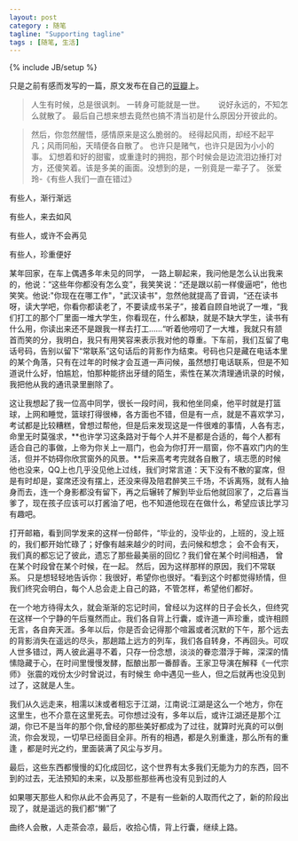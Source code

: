 ```yaml
---
layout: post
category : 随笔
tagline: "Supporting tagline"
tags : [随笔, 生活]
---
```

{% include JB/setup %}

只是之前有感而发写的一篇，原文发布在自己的[豆瓣](http://www.douban.com/note/295698799/)上。



> 人生有时候，总是很讽刺。 一转身可能就是一世。　　
说好永远的，不知怎么就散了。
最后自己想来想去竟然也搞不清当初是什么原因分开彼此的。



> 然后，你忽然醒悟，感情原来是这么脆弱的。
经得起风雨，却经不起平凡；风雨同船，天晴便各自散了。
也许只是赌气，也许只是因为小小的事。
幻想着和好的甜蜜，或重逢时的拥抱，那个时候会是边流泪边捶打对方，还傻笑着。该是多美的画面。没想到的是，一别竟是一辈子了。
张爱玲-《有些人我们一直在错过》

有些人，渐行渐远

有些人，来去如风

有些人，或许不会再见

有些人，珍重便好

某年回家，在车上偶遇多年未见的同学， 一路上聊起来，我问他是怎么认出我来的，他说：“这些年你都没有怎么变”，我笑笑说：“还是跟以前一样傻逼吧”，他也笑笑。他说:"你现在在哪工作"，"武汉读书"，忽然他就提高了音调，“还在读书呀，读大学吧，你看你都读老了，不要读成书呆子”，接着自顾自地说了一堆，“我们打工的那个厂里面一堆大学生，你看现在，什么都缺，就是不缺大学生，读书有什么用，你读出来还不是跟我一样去打工……“听着他唠叨了一大堆，我就只有颔首而笑的分，我明白，我只有用笑容来表示我对他的尊重。下车前，我们互留了电话号码，告别以留下“常联系”这句话后的背影作为结束。号码也只是藏在电话本里的某个角落，只有在过年的时候才会互道一声问候，虽然想打电话联系，但是不知道说什么好，怕尴尬，怕那种能挤出牙缝的陌生，索性在某次清理通讯录的时候，我把他从我的通讯录里删除了。

这让我想起了我一位高中同学，很长一段时间，我和他坐同桌，他平时就是打篮球，上网和睡觉，篮球打得很棒，各方面也不错，但是有一点，就是不喜欢学习，考试都是比较糟糕，曾想过帮他，但是后来发现这是一件很难的事情，人各有志，命里无时莫强求，**也许学习这条路对于每个人并不是都是合适的，每个人都有适合自己的事做，上帝为你关上一扇门，也会为你打开一扇窗，你不喜欢门内的生活，但并不妨碍你欣赏窗外的风景。**后来高考考完就各自散了，填志愿的时候他也没来，QQ上也几乎没见他上过线，我们时常言道：天下没有不散的宴席，但是有时却是，宴席还没有摆上，还没来得及陪君醉笑三千场，不诉离殇，就有人抽身而去，连一个身影都没有留下，再之后辗转了解到毕业后他就回家了，之后喜当爹了，现在孩子应该可以打酱油了吧，也不知道他现在在做什么，希望应该比学习有趣吧。

打开邮箱，看到同学发来的这样一份邮件，“毕业的，没毕业的，上班的，没上班的，我们都开始忙碌了；好像有越来越少的时间，去问候和想念； 会不会有天，我们真的都忘记了彼此，遗忘了那些最美丽的回忆？我们曾在某个时间相遇， 曾在某个时段曾在某个时候，在一起。 然后，因为这样那样的原因，我们不常联系。 只是想轻轻地告诉你：我很好，希望你也很好。“看到这个时都觉得矫情，但我们终究会明白，每个人总会走上自己的路，不管怎样，希望他们都好。

在一个地方待得太久，就会渐渐的忘记时间，曾经以为这样的日子会长久，但终究在这样一个宁静的午后戛然而止。我们各自背上行囊，或许道一声珍重，或许相顾无言，各自奔天涯。多年以后，你是否会记得那个喧嚣或者沉默的下午，那个远去的背影消失在遥远的尽头，那趟踏上远方的列车，我们各自转身，不再回头。可叹人世多错过，两人彼此遍寻不着，只存一份念想，淡淡的眷恋潜浮于眸，深深的情愫隐藏于心，在时间里慢慢发酵，酝酿出那一番醇香。王家卫导演在解释《一代宗师》 张震的戏份太少时曾说过，有时候生 命中遇见一些人，但之后就再也没见到过了，这就是人生。

我们从久远走来，相濡以沫或者相忘于江湖，江南说:江湖是这么一个地方，你在这里生，也不介意在这里死去。可你想过没有，多年以后，或许江湖还是那个江湖，你已不是当年的那个你,曾经的那些美好都成为了过往，就算时光真的可以倒流，你会发现，一切早已经面目全非。所有的相遇，都是久别重逢，那么所有的重逢 ，都是时光之约，里面装满了风尘与岁月。

最后，这些东西都慢慢的幻化成回忆，这个世界有太多我们无能为力的东西，回不到的过去，无法预知的未来，以及那些那些再也没有见到过的人

如果哪天那些人和你从此不会再见了，不是有一些新的人取而代之了，新的阶段出现了，就是遥远的我们都“懒”了

曲终人会散，人走茶会凉，最后，收拾心情，背上行囊，继续上路。




